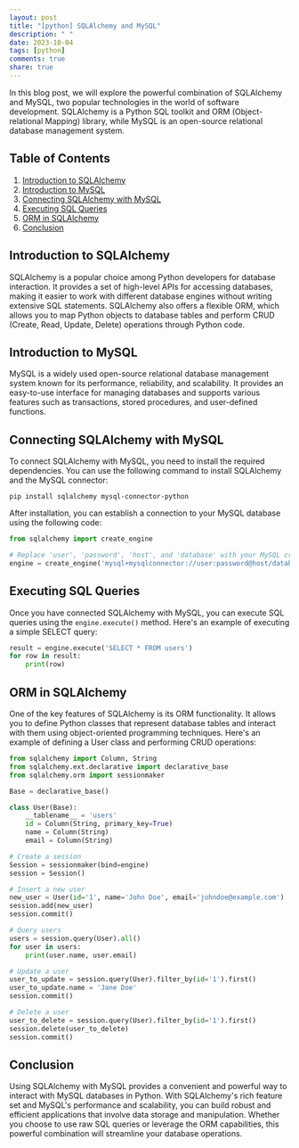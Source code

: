 ```yaml
---
layout: post
title: "[python] SQLAlchemy and MySQL"
description: " "
date: 2023-10-04
tags: [python]
comments: true
share: true
---
```


In this blog post, we will explore the powerful combination of SQLAlchemy and MySQL, two popular technologies in the world of software development. SQLAlchemy is a Python SQL toolkit and ORM (Object-relational Mapping) library, while MySQL is an open-source relational database management system.

## Table of Contents
1. [Introduction to SQLAlchemy](#introduction-to-sqlalchemy)
2. [Introduction to MySQL](#introduction-to-mysql)
3. [Connecting SQLAlchemy with MySQL](#connecting-sqlalchemy-with-mysql)
4. [Executing SQL Queries](#executing-sql-queries)
5. [ORM in SQLAlchemy](#orm-in-sqlalchemy)
6. [Conclusion](#conclusion)

## Introduction to SQLAlchemy

SQLAlchemy is a popular choice among Python developers for database interaction. It provides a set of high-level APIs for accessing databases, making it easier to work with different database engines without writing extensive SQL statements. SQLAlchemy also offers a flexible ORM, which allows you to map Python objects to database tables and perform CRUD (Create, Read, Update, Delete) operations through Python code.

## Introduction to MySQL

MySQL is a widely used open-source relational database management system known for its performance, reliability, and scalability. It provides an easy-to-use interface for managing databases and supports various features such as transactions, stored procedures, and user-defined functions.

## Connecting SQLAlchemy with MySQL

To connect SQLAlchemy with MySQL, you need to install the required dependencies. You can use the following command to install SQLAlchemy and the MySQL connector:
```shell
pip install sqlalchemy mysql-connector-python
```

After installation, you can establish a connection to your MySQL database using the following code:
```python
from sqlalchemy import create_engine

# Replace 'user', 'password', 'host', and 'database' with your MySQL credentials
engine = create_engine('mysql+mysqlconnector://user:password@host/database')
```

## Executing SQL Queries

Once you have connected SQLAlchemy with MySQL, you can execute SQL queries using the `engine.execute()` method. Here's an example of executing a simple SELECT query:
```python
result = engine.execute('SELECT * FROM users')
for row in result:
    print(row)
```

## ORM in SQLAlchemy

One of the key features of SQLAlchemy is its ORM functionality. It allows you to define Python classes that represent database tables and interact with them using object-oriented programming techniques. Here's an example of defining a User class and performing CRUD operations:
```python
from sqlalchemy import Column, String
from sqlalchemy.ext.declarative import declarative_base
from sqlalchemy.orm import sessionmaker

Base = declarative_base()

class User(Base):
    __tablename__ = 'users'
    id = Column(String, primary_key=True)
    name = Column(String)
    email = Column(String)

# Create a session
Session = sessionmaker(bind=engine)
session = Session()

# Insert a new user
new_user = User(id='1', name='John Doe', email='johndoe@example.com')
session.add(new_user)
session.commit()

# Query users
users = session.query(User).all()
for user in users:
    print(user.name, user.email)

# Update a user
user_to_update = session.query(User).filter_by(id='1').first()
user_to_update.name = 'Jane Doe'
session.commit()

# Delete a user
user_to_delete = session.query(User).filter_by(id='1').first()
session.delete(user_to_delete)
session.commit()
```

## Conclusion

Using SQLAlchemy with MySQL provides a convenient and powerful way to interact with MySQL databases in Python. With SQLAlchemy's rich feature set and MySQL's performance and scalability, you can build robust and efficient applications that involve data storage and manipulation. Whether you choose to use raw SQL queries or leverage the ORM capabilities, this powerful combination will streamline your database operations.